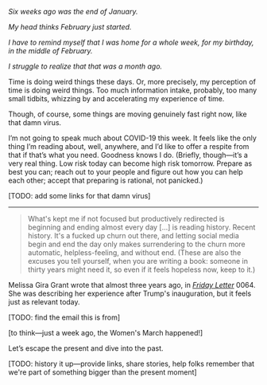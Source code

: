 _Six weeks ago was the end of January._

_My head thinks February just started._

_I have to remind myself that I was home for a whole week, for my birthday, in the middle of February._

_I struggle to realize that that was a month ago._

Time is doing weird things these days. Or, more precisely, my perception of time is doing weird things. Too much information intake, probably, too many small tidbits, whizzing by and accelerating my experience of time.

Though, of course, some things are moving genuinely fast right now, like that damn virus.

I’m not going to speak much about COVID-19 this week. It feels like the only thing I’m reading about, well, anywhere, and I’d like to offer a respite from that if that’s what you need. Goodness knows I do. (Briefly, though—it’s a very real thing. Low risk today can become high risk tomorrow. Prepare as best you can; reach out to your people and figure out how you can help each other; accept that preparing is rational, not panicked.)

[TODO: add some links for that damn virus]


---

> What's kept me if not focused but productively redirected is beginning and ending almost every day [...] is reading history. Recent history. It's a fucked up churn out there, and letting social media begin and end the day only makes surrendering to the churn more automatic, helpless-feeling, and without end. (These are also the excuses you tell yourself, when you are writing a book: someone in thirty years might need it, so even if it feels hopeless now, keep to it.)

Melissa Gira Grant wrote that almost three years ago, in [*Friday Letter*](https://tinyletter.com/melissagiragrant) 0064. She was describing her experience after Trump's inauguration, but it feels just as relevant today.

[TODO: find the email this is from]

[to think—just a week ago, the Women's March happened!]



Let’s escape the present and dive into the past.

[TODO: history it up—provide links, share stories, help folks remember that we're part of something bigger than the present moment]